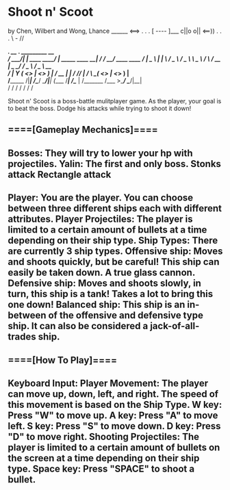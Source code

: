 # Shoot n' Scoot
by Chen, Wilbert and Wong, Lhance
                                                           ______
                                <==> .   .   .            [ ---- ]___
                                                         c||o  o||
                                    <==)) .  .  .          \\ - //

  _________.__                   __                           .___       _________                    __   
 /   _____/|  |__   ____   _____/  |_      _____    ____    __| _/      /   _____/ ____  ____   _____/  |_ 
 \_____  \ |  |  \ /  _ \ /  _ \   __\     \__  \  /    \  / __ |       \_____  \_/ ___\/  _ \ /  _ \   __\
 /        \|   Y  (  <_> |  <_> )  |        / __ \|   |  \/ /_/ |       /        \  \__(  <_> |  <_> )  |  
/_______  /|___|  /\____/ \____/|__|       (____  /___|  /\____ |      /_______  /\___  >____/ \____/|__|  
        \/      \/                              \/     \/      \/              \/     \/ 

Shoot n' Scoot is a boss-battle mulitplayer game. As the player, your goal is to beat the boss. Dodge his attacks while trying to shoot it down!


====[Gameplay Mechanics]====
---------------------------------------------------------------------------------------------------------------------------------
  Bosses: They will try to lower your hp with projectiles.
    Yalin: The first and only boss.
      Stonks attack
      Rectangle attack
---------------------------------------------------------------------------------------------------------------------------------
  Player: You are the player. You can choose between three different ships each with different attributes.
    Player Projectiles: The player is limited to a certain amount of bullets at a time depending on their ship type.
    Ship Types: There are currently 3 ship types.
      Offensive ship: Moves and shoots quickly, but be careful! This ship can easily be taken down. A true glass cannon.
      Defensive ship: Moves and shoots slowly, in turn, this ship is a tank! Takes a lot to bring this one down!
      Balanced ship: This ship is an in-between of the offensive and defensive type ship. It can also be considered a jack-of-all-trades ship.
---------------------------------------------------------------------------------------------------------------------------------


====[How To Play]====
---------------------------------------------------------------------------------------------------------------------------------
  Keyboard Input:
    Player Movement: The player can move up, down, left, and right. The speed of this movement is based on the Ship Type.
      W key: Press "W" to move up.
      A key: Press "A" to move left.
      S key: Press "S" to move down.
      D key: Press "D" to move right.
    Shooting Projectiles: The player is limited to a certain amount of bullets on the screen at a time depending on their ship type.
      Space key: Press "SPACE" to shoot a bullet.
---------------------------------------------------------------------------------------------------------------------------------






